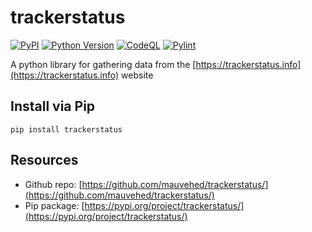 # trackerstatus

[![PyPI](https://img.shields.io/pypi/v/trackerstatus.svg)](https://pypi.org/project/trackerstatus/)
[![Python Version](https://img.shields.io/pypi/pyversions/trackerstatus.svg)](https://github.com/mauvehed/yourIP/actions/workflows/main.yml)
[![CodeQL](https://github.com/mauvehed/trackerstatus/actions/workflows/codeql-analysis.yml/badge.svg)](https://github.com/mauvehed/trackerstatus/actions/workflows/codeql-analysis.yml)
[![Pylint](https://github.com/mauvehed/trackerstatus/actions/workflows/pylint.yml/badge.svg)](https://github.com/mauvehed/trackerstatus/actions/workflows/pylint.yml)

A python library for gathering data from the [https://trackerstatus.info](https://trackerstatus.info) website

## Install via Pip

```pip install trackerstatus```

## Resources

* Github repo: [https://github.com/mauvehed/trackerstatus/](https://github.com/mauvehed/trackerstatus/)
* Pip package: [https://pypi.org/project/trackerstatus/](https://pypi.org/project/trackerstatus/)
